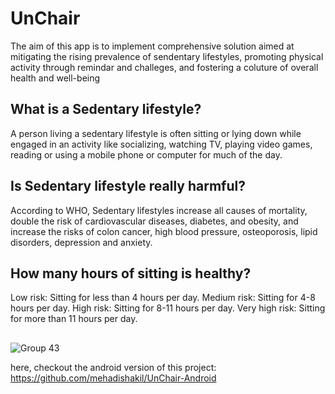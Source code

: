 # UnChair
The aim of this app is to implement comprehensive solution aimed at mitigating the rising prevalence of sendentary lifestyles, promoting physical activity through remindar and challeges, and fostering a coluture of overall health and well-being

## What is a Sedentary lifestyle?
A person living a sedentary lifestyle is often sitting or lying down while engaged in an activity like socializing, watching TV, playing video games, reading or using a mobile phone or computer for much of the day.

## Is Sedentary lifestyle really harmful?
According to WHO, Sedentary lifestyles increase all causes of mortality, double the risk of cardiovascular diseases, diabetes, and obesity, and increase the risks of colon cancer, high blood pressure, osteoporosis, lipid disorders, depression and anxiety.

## How many hours of sitting is healthy?
Low risk: Sitting for less than 4 hours per day. Medium risk: Sitting for 4-8 hours per day.
High risk: Sitting for 8-11 hours per day.
Very high risk: Sitting for more than 11 hours per day.

## 
![Group 43](https://github.com/user-attachments/assets/c8692959-123b-4d74-8953-dce4fa17102c)


here, checkout the android version of this project: https://github.com/mehadishakil/UnChair-Android
